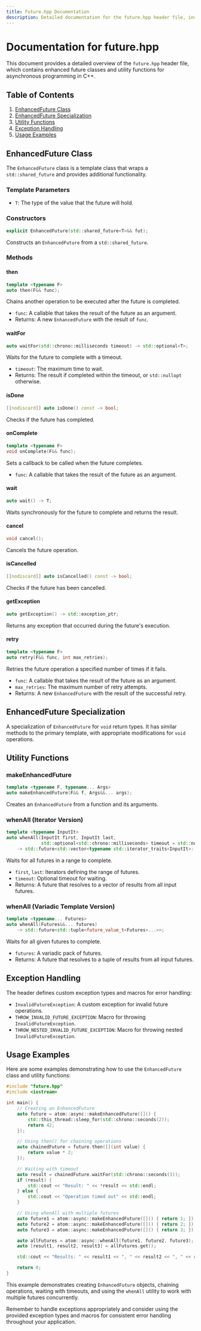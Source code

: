 ```yaml
---
title: Future.hpp Documentation
description: Detailed documentation for the future.hpp header file, including enhanced future classes, utility functions for asynchronous programming, exception handling, and usage examples.
---
```


# Documentation for future.hpp

This document provides a detailed overview of the `future.hpp` header file, which contains enhanced future classes and utility functions for asynchronous programming in C++.

## Table of Contents

1. [EnhancedFuture Class](#enhancedfuture-class)
2. [EnhancedFuture<void> Specialization](#enhancedfuturevoid-specialization)
3. [Utility Functions](#utility-functions)
4. [Exception Handling](#exception-handling)
5. [Usage Examples](#usage-examples)

## EnhancedFuture Class

The `EnhancedFuture` class is a template class that wraps a `std::shared_future` and provides additional functionality.

### Template Parameters

- `T`: The type of the value that the future will hold.

### Constructors

```cpp
explicit EnhancedFuture(std::shared_future<T>&& fut);
```

Constructs an `EnhancedFuture` from a `std::shared_future`.

### Methods

#### then

```cpp
template <typename F>
auto then(F&& func);
```

Chains another operation to be executed after the future is completed.

- `func`: A callable that takes the result of the future as an argument.
- Returns: A new `EnhancedFuture` with the result of `func`.

#### waitFor

```cpp
auto waitFor(std::chrono::milliseconds timeout) -> std::optional<T>;
```

Waits for the future to complete with a timeout.

- `timeout`: The maximum time to wait.
- Returns: The result if completed within the timeout, or `std::nullopt` otherwise.

#### isDone

```cpp
[[nodiscard]] auto isDone() const -> bool;
```

Checks if the future has completed.

#### onComplete

```cpp
template <typename F>
void onComplete(F&& func);
```

Sets a callback to be called when the future completes.

- `func`: A callable that takes the result of the future as an argument.

#### wait

```cpp
auto wait() -> T;
```

Waits synchronously for the future to complete and returns the result.

#### cancel

```cpp
void cancel();
```

Cancels the future operation.

#### isCancelled

```cpp
[[nodiscard]] auto isCancelled() const -> bool;
```

Checks if the future has been cancelled.

#### getException

```cpp
auto getException() -> std::exception_ptr;
```

Returns any exception that occurred during the future's execution.

#### retry

```cpp
template <typename F>
auto retry(F&& func, int max_retries);
```

Retries the future operation a specified number of times if it fails.

- `func`: A callable that takes the result of the future as an argument.
- `max_retries`: The maximum number of retry attempts.
- Returns: A new `EnhancedFuture` with the result of the successful retry.

## EnhancedFuture<void> Specialization

A specialization of `EnhancedFuture` for `void` return types. It has similar methods to the primary template, with appropriate modifications for `void` operations.

## Utility Functions

### makeEnhancedFuture

```cpp
template <typename F, typename... Args>
auto makeEnhancedFuture(F&& f, Args&&... args);
```

Creates an `EnhancedFuture` from a function and its arguments.

### whenAll (Iterator Version)

```cpp
template <typename InputIt>
auto whenAll(InputIt first, InputIt last,
             std::optional<std::chrono::milliseconds> timeout = std::nullopt)
    -> std::future<std::vector<typename std::iterator_traits<InputIt>::value_type>>;
```

Waits for all futures in a range to complete.

- `first`, `last`: Iterators defining the range of futures.
- `timeout`: Optional timeout for waiting.
- Returns: A future that resolves to a vector of results from all input futures.

### whenAll (Variadic Template Version)

```cpp
template <typename... Futures>
auto whenAll(Futures&&... futures)
    -> std::future<std::tuple<future_value_t<Futures>...>>;
```

Waits for all given futures to complete.

- `futures`: A variadic pack of futures.
- Returns: A future that resolves to a tuple of results from all input futures.

## Exception Handling

The header defines custom exception types and macros for error handling:

- `InvalidFutureException`: A custom exception for invalid future operations.
- `THROW_INVALID_FUTURE_EXCEPTION`: Macro for throwing `InvalidFutureException`.
- `THROW_NESTED_INVALID_FUTURE_EXCEPTION`: Macro for throwing nested `InvalidFutureException`.

## Usage Examples

Here are some examples demonstrating how to use the `EnhancedFuture` class and utility functions:

```cpp
#include "future.hpp"
#include <iostream>

int main() {
    // Creating an EnhancedFuture
    auto future = atom::async::makeEnhancedFuture([]() {
        std::this_thread::sleep_for(std::chrono::seconds(2));
        return 42;
    });

    // Using then() for chaining operations
    auto chainedFuture = future.then([](int value) {
        return value * 2;
    });

    // Waiting with timeout
    auto result = chainedFuture.waitFor(std::chrono::seconds(3));
    if (result) {
        std::cout << "Result: " << *result << std::endl;
    } else {
        std::cout << "Operation timed out" << std::endl;
    }

    // Using whenAll with multiple futures
    auto future1 = atom::async::makeEnhancedFuture([]() { return 1; });
    auto future2 = atom::async::makeEnhancedFuture([]() { return 2; });
    auto future3 = atom::async::makeEnhancedFuture([]() { return 3; });

    auto allFutures = atom::async::whenAll(future1, future2, future3);
    auto [result1, result2, result3] = allFutures.get();

    std::cout << "Results: " << result1 << ", " << result2 << ", " << result3 << std::endl;

    return 0;
}
```

This example demonstrates creating `EnhancedFuture` objects, chaining operations, waiting with timeouts, and using the `whenAll` utility to work with multiple futures concurrently.

Remember to handle exceptions appropriately and consider using the provided exception types and macros for consistent error handling throughout your application.
